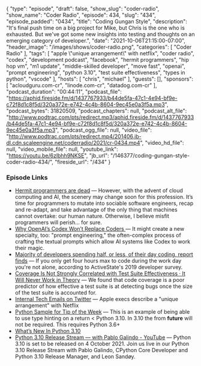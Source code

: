 {
  "type": "episode",
  "draft": false,
  "show_slug": "coder-radio",
  "show_name": "Coder Radio",
  "episode": 434,
  "slug": "434",
  "episode_padded": "0434",
  "title": "Coding Gungan Style",
  "description": "It's final push time on a big project for Mike, but Chris is the one who is exhausted.  But we've got some new insights into testing and thoughts on an emerging category of developer.",
  "date": "2021-10-06T21:15:00-07:00",
  "header_image": "/images/shows/coder-radio.png",
  "categories": [
    "Coder Radio"
  ],
  "tags": [
    "apple \\\"unique arrangement\\\" with netflix",
    "coder radio",
    "codex",
    "development podcast",
    "facebook",
    "hermit programmers",
    "hip hop vm",
    "m1 update",
    "middle-skilled developer",
    "move fast",
    "openai",
    "prompt engineering",
    "python 3.10",
    "test suite effectiveness",
    "types in python",
    "vscode"
  ],
  "hosts": [
    "chris",
    "michael"
  ],
  "guests": [],
  "sponsors": [
    "acloudguru.com-cr",
    "linode.com-cr",
    "datadog.com-cr"
  ],
  "podcast_duration": "00:44:11",
  "podcast_file": "https://aphid.fireside.fm/d/1437767933/b44de5fa-47c1-4e94-bf9e-c72f8d1c8f5d/320a372e-e742-4c4b-8604-9ec45e0a3f5a.mp3",
  "podcast_bytes": 31820509,
  "podcast_chapters": null,
  "podcast_alt_file": "http://www.podtrac.com/pts/redirect.mp3/aphid.fireside.fm/d/1437767933/b44de5fa-47c1-4e94-bf9e-c72f8d1c8f5d/320a372e-e742-4c4b-8604-9ec45e0a3f5a.mp3",
  "podcast_ogg_file": null,
  "video_file": "http://www.podtrac.com/pts/redirect.mp4/201406.jb-dl.cdn.scaleengine.net/coderradio/2021/cr-0434.mp4",
  "video_hd_file": null,
  "video_mobile_file": null,
  "youtube_link": "https://youtu.be/6zlbhh9NKSE",
  "jb_url": "/146377/coding-gungan-style-coder-radio-434/",
  "fireside_url": "/434"
}


### Episode Links

  * [Hermit programmers are dead](https://www.cesarsotovalero.net/blog/hermit-programmers-are-dead.html "Hermit programmers are dead") — However, with the advent of cloud computing and AI, the scenery may change soon for this profession. It’s time for programmers to mutate into sociable software engineers, recap and re-adapt, and take advantage of the only thing that machines cannot overtake: our human nature. Otherwise, I believe misfit programmers will perish… for sure.
  * [Why OpenAI’s Codex Won’t Replace Coders ](https://spectrum-ieee-org.cdn.ampproject.org/c/s/spectrum.ieee.org/amp/openai-wont-replace-coders-2655177877 "Why OpenAI’s Codex Won’t Replace Coders ") — It might create a new specialty, too: "prompt engineering," the often-complex process of crafting the textual prompts which allow AI systems like Codex to work their magic.
  * [Majority of developers spending half, or less, of their day coding, report finds](https://www.techrepublic.com/article/majority-of-developers-spending-half-or-less-of-their-day-coding-report-finds/ "Majority of developers spending half, or less, of their day coding, report finds") — If you only get four hours max to code during the work day you're not alone, according to ActiveState's 2019 developer survey. 
  * [Coverage Is Not Strongly Correlated with Test Suite Effectiveness · It Will Never Work in Theory](https://neverworkintheory.org/2021/09/24/coverage-is-not-strongly-correlated-with-test-suite-effectiveness.html "Coverage Is Not Strongly Correlated with Test Suite Effectiveness · It Will Never Work in Theory") — We found that code coverage is a poor predictor of how effective a test suite is at detecting bugs once the size of the test suite is accounted for. 
  * [Internal Tech Emails on Twitter](https://twitter.com/TechEmails/status/1444367219509637123 "Internal Tech Emails on Twitter") — Apple execs describe a "unique arrangement" with Netflix
  * [Python Sample for Tip of the Week](https://gist.github.com/dominickm/cf4b019fc098f2c3b10a25bd645ce52b "Python Sample for Tip of the Week") — This is an example of being able to use type hinting on a return < Python 3.10. In 3.10 the from __future__ will not be required. This requires Python 3.6+
  * [What’s New In Python 3.10](https://docs.python.org/3.10/whatsnew/3.10.html "What’s New In Python 3.10")
  * [Python 3.10 Release Stream — with Pablo Galindo - YouTube](https://www.youtube.com/watch?v=AHT2l3hcIJg "Python 3.10 Release Stream — with Pablo Galindo - YouTube") — Python 3.10 is set to be released on 4 October 2021. Join us live in our Python 3.10 Release Stream with Pablo Galindo, CPython Core Developer and Python 3.10 Release Manager, and Leon Sandøy.


